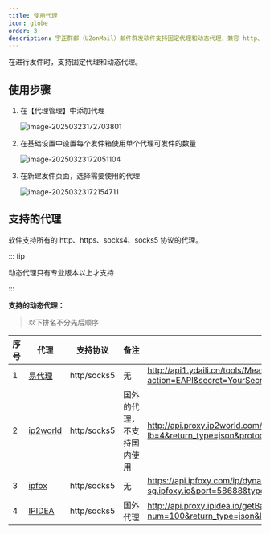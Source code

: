 ```yaml
---
title: 使用代理
icon: globe
order: 3
description: 宇正群邮（UZonMail）邮件群发软件支持固定代理和动态代理，兼容 http、https、socks4、socks5 协议，助力高效邮件群发和邮件营销。开源邮件群发，适用于企业级邮件群发场景，是最好用的邮件群发软件。
---
```


在进行发件时，支持固定代理和动态代理。

## 使用步骤

1. 在【代理管理】中添加代理

   ![image-20250323172703801](https://oss.uzoncloud.com:2234/public/files/images/image-20250323172703801.png)

2. 在基础设置中设置每个发件箱使用单个代理可发件的数量

   ![image-20250323172051104](https://oss.uzoncloud.com:2234/public/files/images/image-20250323172051104.png)

3. 在新建发件页面，选择需要使用的代理

   ![image-20250323172154711](https://oss.uzoncloud.com:2234/public/files/images/image-20250323172154711.png)

## 支持的代理

软件支持所有的 http、https、socks4、socks5 协议的代理。

::: tip

动态代理只有专业版本以上才支持

:::



**支持的动态代理：**

> 以下排名不分先后顺序

| 序号 | 代理                                                         | 支持协议    | 备注                       | 格式示例                                                     |
| ---- | ------------------------------------------------------------ | ----------- | -------------------------- | ------------------------------------------------------------ |
| 1    | [易代理](http://www.ydaili.cn//main/register.aspx?str_code=80TL8T6X) | http/socks5 | 无                         | http://api1.ydaili.cn/tools/MeasureApi.ashx?action=EAPI&secret=YourSecret&number=10&orderId=YourOrderID&format=json |
| 2    | [ip2world](https://www.ip2world.com/?ref=Y2NFJBM3CP)         | http/socks5 | 国外的代理，不支持国内使用 | http://api.proxy.ip2world.com/getProxyIp?lb=4&return_type=json&protocol=https&num=2 |
| 3    | [ipfox](https://referral.ipfoxy.com/EpH8pH)                  | http/socks5 | 无                         | https://api.ipfoxy.com/ip/dynamic-api/ips?count=1&host=gate-sg.ipfoxy.io&port=58688&type=json&token=YourToken&period=1 |
| 4    | [IPIDEA](https://share.ipidea.net/uzonmail)                  | http/socks5 | 国外代理                   | http://api.proxy.ipidea.io/getBalanceProxyIp?num=100&return_type=json&lb=4&sb=0&flow=1&regions=&protocol=socks5 |

